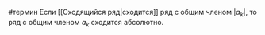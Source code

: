 #термин 
Если [[Сходящийся ряд|сходится]] ряд с общим членом $|a_k|$, то ряд с общим членом $a_k$ сходится абсолютно.